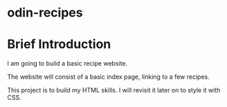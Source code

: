 # odin-recipes

# Brief Introduction 

I am going to build a basic recipe website.

The website will consist of a basic index page, linking to a few recipes.

This project is to build my HTML skills. I will revisit it later on to style it with CSS.
